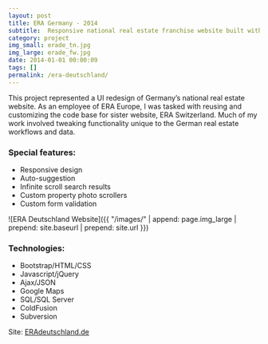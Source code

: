 ```yaml
---
layout: post
title: ERA Germany - 2014
subtitle:  Responsive national real estate franchise website built with Bootstrap
category: project
img_small: erade_tn.jpg
img_large: erade_fw.jpg
date: 2014-01-01 00:00:09
tags: []
permalink: /era-deutschland/
---
```

This project represented a UI redesign of Germany’s national real estate website.  As an employee of ERA Europe, I was tasked with reusing and customizing the code base for sister website, ERA Switzerland. Much of my work involved tweaking functionality unique to the German real estate workflows and data.

### Special features:
* Responsive design
* Auto-suggestion
* Infinite scroll search results
* Custom property photo scrollers  
* Custom form validation

![ERA Deutschland Website]({{ "/images/" | append: page.img_large | prepend: site.baseurl | prepend: site.url  }})

### Technologies:
* Bootstrap/HTML/CSS
* Javascript/jQuery
* Ajax/JSON
* Google Maps
* SQL/SQL Server  
* ColdFusion
* Subversion

Site: [ERAdeutschland.de](http://eradeutschland.de/)
